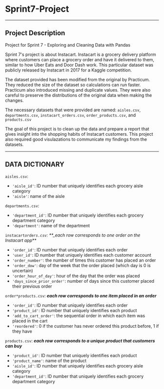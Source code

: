 # Sprint7-Project

---

## Project Description

Project for Sprint 7 - Exploring and Cleaning Data with Pandas

Sprint 7's project is about Instacart. Instacart is a grocery delivery platform where customers can place a grocery order and have it delivered to them, similar to how Uber Eats and Door Dash work. This particular dataset was publicly released by Instacart in 2017 for a Kaggle competition.

The dataset provided has been modified from the original by Practicum. They reduced the size of the dataset so calculations can run faster. Practicum also introduced missing and duplicate values. They were also careful to preserve the distributions of the original data when making the changes.

The necessary datasets that were provided are named: <code>aisles.csv</code>, <code>departments.csv</code>, <code>instacart_orders.csv</code>, <code>order_products.csv</code>, and <code>products.csv</code>

The goal of this project is to clean up the data and prepare a report that gives insight into the shopping habits of Instacart customers.
This project also required good visulazations to communicate my findings from the datasets.

---

## DATA DICTIONARY

<code>aisles.csv</code>:

- <code>'aisle_id'</code>: ID number that uniquely identifies each grocery aisle category
- <code>'aisle'</code>: name of the aisle

<code>departments.csv</code>:

- <code>'department_id'</code>: ID number that uniquely identifies each grocery department category
- <code>'department'</code>: name of the department

<code>instacart*orders.csv</code>: \*\*\_each row corresponds to one order on the Instacart app*\*\*

- <code>'order_id'</code>: ID number that uniquely identifies each order
- <code>'user_id'</code>: ID number that uniquely identifies each customer account
- <code>'order_number'</code>: the number of times this customer has placed an order
- <code>'order_dow'</code>: day of the week that the order placed (which day is 0 is uncertain)
- <code>'order_hour_of_day'</code>: hour of the day that the order was placed
- <code>'days_since_prior_order'</code>: number of days since this customer placed their previous order

<code>order\*products.csv</code>: **_each row corresponds to one item placed in an order_**

- <code>'order_id'</code>: ID number that uniquely identifies each order
- <code>'product_id'</code>: ID number that uniquely identifies each product
- <code>'add_to_cart_order'</code>: the sequential order in which each item was placed in the cart
- <code>'reordered'</code>: 0 if the customer has never ordered this product before, 1 if they have

<code>products.csv</code>: **_each row corresponds to a unique product that customers can buy_**

- <code>'product_id'</code>: ID number that uniquely identifies each product
- <code>'product_name'</code>: name of the product
- <code>'aisle_id'</code>: ID number that uniquely identifies each grocery aisle category
- <code>'department_id'</code>: ID number that uniquely identifies each grocery department category
